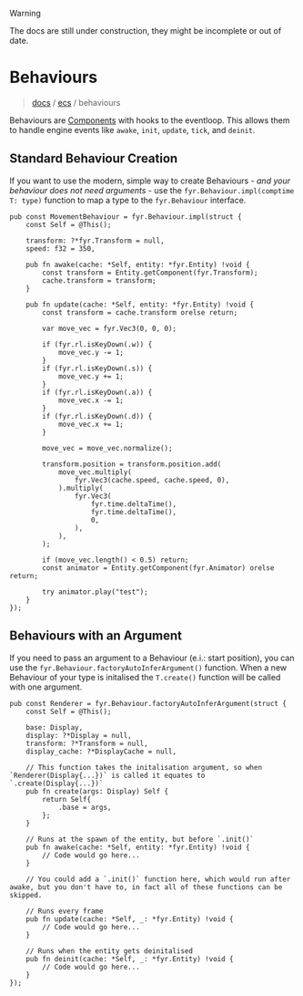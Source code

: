 > [!WARNING]
> The docs are still under construction, they might be incomplete or out of date.

# Behaviours

> [docs](../README.md) / [ecs](./README.md) / behaviours

Behaviours are [Components](./components.md) with hooks to the eventloop. This allows them to handle engine events like `awake`, `init`, `update`, `tick`, and `deinit`.

## Standard Behaviour Creation

If you want to use the modern, simple way to create Behaviours - _and your behaviour does not need arguments_ - use the `fyr.Behaviour.impl(comptime T: type)` function to map a type to the `fyr.Behaviour` interface.

```zig
pub const MovementBehaviour = fyr.Behaviour.impl(struct {
    const Self = @This();

    transform: ?*fyr.Transform = null,
    speed: f32 = 350,

    pub fn awake(cache: *Self, entity: *fyr.Entity) !void {
        const transform = Entity.getComponent(fyr.Transform);
        cache.transform = transform;
    }

    pub fn update(cache: *Self, entity: *fyr.Entity) !void {
        const transform = cache.transform orelse return;

        var move_vec = fyr.Vec3(0, 0, 0);

        if (fyr.rl.isKeyDown(.w)) {
            move_vec.y -= 1;
        }
        if (fyr.rl.isKeyDown(.s)) {
            move_vec.y += 1;
        }
        if (fyr.rl.isKeyDown(.a)) {
            move_vec.x -= 1;
        }
        if (fyr.rl.isKeyDown(.d)) {
            move_vec.x += 1;
        }

        move_vec = move_vec.normalize();

        transform.position = transform.position.add(
            move_vec.multiply(
                fyr.Vec3(cache.speed, cache.speed, 0),
            ).multiply(
                fyr.Vec3(
                    fyr.time.deltaTime(),
                    fyr.time.deltaTime(),
                    0,
                ),
            ),
        );

        if (move_vec.length() < 0.5) return;
        const animator = Entity.getComponent(fyr.Animator) orelse return;

        try animator.play("test");
    }
});
```

## Behaviours with an Argument

If you need to pass an argument to a Behaviour (e.i.: start position), you can use the `fyr.Behaviour.factoryAutoInferArgument()` function.
When a new Behaviour of your type is initalised the `T.create()` function will be called with one argument.

```zig
pub const Renderer = fyr.Behaviour.factoryAutoInferArgument(struct {
    const Self = @This();

    base: Display,
    display: ?*Display = null,
    transform: ?*Transform = null,
    display_cache: ?*DisplayCache = null,

    // This function takes the initalisation argument, so when `Renderer(Display{...})` is called it equates to `.create(Display{...})`
    pub fn create(args: Display) Self {
        return Self{
            .base = args,
        };
    }

    // Runs at the spawn of the entity, but before `.init()`
    pub fn awake(cache: *Self, entity: *fyr.Entity) !void {
        // Code would go here...
    }

    // You could add a `.init()` function here, which would run after awake, but you don't have to, in fact all of these functions can be skipped.

    // Runs every frame
    pub fn update(cache: *Self, _: *fyr.Entity) !void {
        // Code would go here...
    }

    // Runs when the entity gets deinitalised
    pub fn deinit(cache: *Self, _: *fyr.Entity) !void {
        // Code would go here...
    }
});
```
